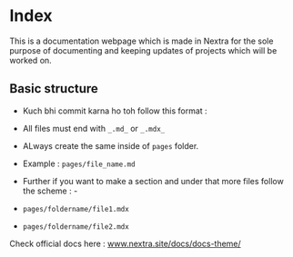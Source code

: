 # Index
This is a documentation webpage which is made in Nextra for the sole purpose of documenting and keeping updates of projects which will be worked on.

## Basic structure
- Kuch bhi commit karna ho toh follow this format : 
- All files must end with `_.md_` or `_.mdx_`
- ALways create the same inside of `pages` folder.
- Example : `pages/file_name.md`
- Further if you want to make a section and under that more files follow the scheme : -
- `pages/foldername/file1.mdx`

- `pages/foldername/file2.mdx`

Check official docs here : www.nextra.site/docs/docs-theme/